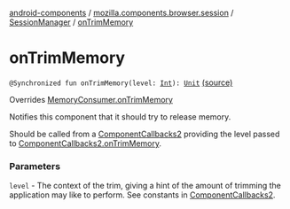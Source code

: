 [android-components](../../index.md) / [mozilla.components.browser.session](../index.md) / [SessionManager](index.md) / [onTrimMemory](./on-trim-memory.md)

# onTrimMemory

`@Synchronized fun onTrimMemory(level: `[`Int`](https://kotlinlang.org/api/latest/jvm/stdlib/kotlin/-int/index.html)`): `[`Unit`](https://kotlinlang.org/api/latest/jvm/stdlib/kotlin/-unit/index.html) [(source)](https://github.com/mozilla-mobile/android-components/blob/master/components/browser/session/src/main/java/mozilla/components/browser/session/SessionManager.kt#L396)

Overrides [MemoryConsumer.onTrimMemory](../../mozilla.components.support.base.memory/-memory-consumer/on-trim-memory.md)

Notifies this component that it should try to release memory.

Should be called from a [ComponentCallbacks2](#) providing the level passed to
[ComponentCallbacks2.onTrimMemory](#).

### Parameters

`level` - The context of the trim, giving a hint of the amount of
trimming the application may like to perform. See constants in [ComponentCallbacks2](#).